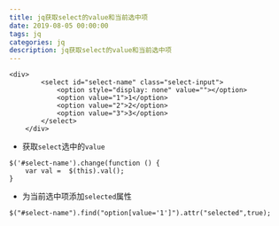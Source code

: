 ```yaml
---
title: jq获取select的value和当前选中项
date: 2019-08-05 00:00:00
tags: jq
categories: jq
description: jq获取select的value和当前选中项
---
```




```
<div>
        <select id="select-name" class="select-input">
            <option style="display: none" value=""></option>
            <option value="1">1</option>
            <option value="2">2</option>
            <option value="3">3</option>
        </select>
    </div>

```

+ 获取`select`选中的`value`

```
$('#select-name').change(function () {
    var val =  $(this).val();
}

```

+ 为当前选中项添加`selected`属性

```
$("#select-name").find("option[value='1']").attr("selected",true);
```










